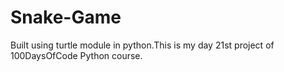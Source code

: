 # Snake-Game
Built using turtle module in python.This is my day 21st project of 100DaysOfCode Python course.
